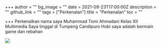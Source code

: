 +++
author = ""
bg_image = ""
date = 2021-09-23T17:00:00Z
description = ""
github_link = ""
tags = ["Perkenalan"]
title = "Perkenalan"
toc = ""

+++
Perkenalkan nama saya Muhammad Tomi Ahmadani
Kelas XII Multimedia
Saya tinggal di Tumpeng Candipuro
Hobi saya adalah bermain game dan rebahan


![](/uploads/picsart_09-13-05-44-14.jpg)